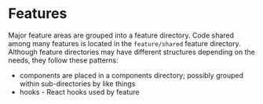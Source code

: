 # Features

Major feature areas are grouped into a feature directory. Code shared among many features is located in the `feature/shared` feature directory. Although feature directories may have different structures depending on the needs, they follow these patterns:

- components are placed in a components directory; possibly grouped within sub-directories by like things
- hooks - React hooks used by feature
